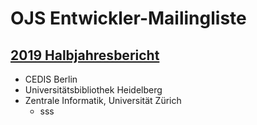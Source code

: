 # OJS Entwickler-Mailingliste


## [2019 Halbjahresbericht](berichte/2019-02.md) 

* CEDIS  Berlin 
* Universitätsbibliothek Heidelberg
* Zentrale Informatik, Universität Zürich
  * sss
